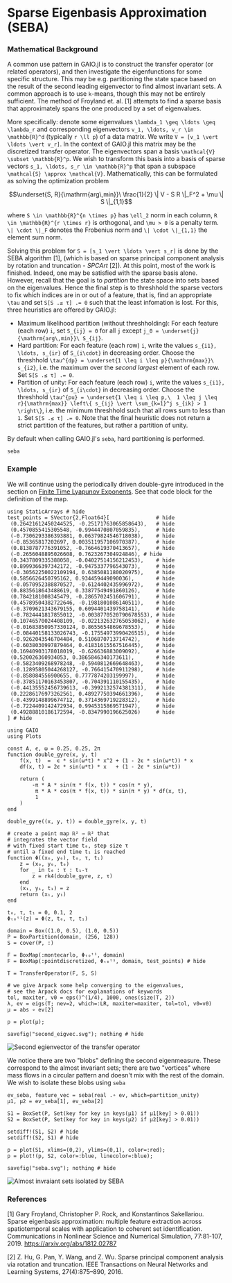 # Sparse Eigenbasis Approximation (SEBA)

### Mathematical Background

A common use pattern in GAIO.jl is to construct the transfer operator (or related operators), and then investigate the eigenfunctions for some specific structure. This may be e.g. partitioning the state space based on the result of the second leading eigenvector to find almost invariant sets. A common approach is to use ``k``-means, though this may not be entirely sufficient. The method of Froyland et. al. [1] attempts to find a sparse basis that approximately spans the one produced by a set of eigenvalues. 

More specifically: denote some eigenvalues ``\lambda_1 \geq \ldots \geq \lambda_r`` and corresponding eigenvectors ``v_1, \ldots, v_r \in \mathbb{R}^d`` (typically ``r \ll p``) of a data matrix. We write ``V = [v_1 \vert \ldots \vert v_r]``. In the context of GAIO.jl this matrix may be the discretized transfer operator. The eigenvectors span a basis ``\mathcal{V} \subset \mathbb{R}^p``. We wish to transform this basis into a basis of sparse vectors ``s_1, \ldots, s_r \in \mathbb{R}^p`` that span a subspace ``\mathcal{S} \approx \mathcal{V}``. Mathematically, this can be formulated as solving the optimization problem
```math
\underset{S, R}{\mathrm{arg\,min}}\ \frac{1}{2} \| V - S R \|_F^2 + \mu \| S \|_{1,1}
```
where ``S \in \mathbb{R}^{n \times p}`` has ``\ell_2`` norm in each column, ``R \in \mathbb{R}^{r \times r}`` is orthogonal, and ``\mu > 0`` is a penalty term. ``\| \cdot \|_F`` denotes the Frobenius norm and ``\| \cdot \|_{1,1}`` the element sum norm. 

Solving this problem for ``S = [s_1 \vert \ldots \vert s_r]`` is done by the SEBA algorithm [1], (which is based on sparse principal component analysis by rotation and truncation - _SPCArt_ [2]). At this point, most of the work is finished. Indeed, one may be satisfied with the sparse basis alone. However, recall that the goal is to _partition_ the state space into sets based on the eigenvalues. Hence the final step is to threshhold the sparse vectors to fix which indices are in or out of a feature, that is, find an appropriate ``\tau`` and set `S[S .≤ τ] .= 0` such that the least infomation is lost. For this, three heuristics are offered by GAIO.jl:
* Maximum likelihood partition (without threshholding): For each feature (each row) ``i``, set ``S_{ij} = 0`` for all ``j`` except ``j_0 = \underset{j}{\mathrm{arg\,min}}\ S_{ij}``. 
* Hard partition: For each feature (each row) ``i``, write the values ``s_{i1}, \ldots, s_{ir}`` of ``S_{i\cdot}`` in decreasing order. Choose the threshhold ``\tau^{dp} = \underset{1 \leq i \leq p}{\mathrm{max}}\ s_{i2}``, i.e. the maximum over the _second largest_ element of each row. Set `S[S .≤ τ] .= 0`. 
* Partition of unity: For each feature (each row) ``i``, write the values ``s_{i1}, \ldots, s_{ir}`` of ``S_{i\cdot}`` in decreasing order. Choose the threshhold ``\tau^{pu} = \underset{1 \leq i \leq p,\  1 \leq j \leq r}{\mathrm{max}} \left\{ s_{ij} \vert \sum_{k=1}^j s_{ik} > 1 \right\}``, i.e. the minimum threshhold such that all rows sum to less than ``1``. Set `S[S .≤ τ] .= 0`. 
Note that the final heuristic does not return a strict partition of the features, but rather a partition of unity. 

By default when calling GAIO.jl's `seba`, hard partitioning is performed. 

```@docs
seba
```

### Example

We will continue using the periodically driven double-gyre introduced in the section on [Finite Time Lyapunov Exponents](https://gaioguys.github.io/GAIO.jl/ftle/). See that code block for the definition of the map. 

```@setup 1
using StaticArrays # hide
test_points = SVector{2,Float64}[               # hide
 (0.26421612450244525, -0.25171763065858643),   # hide
 (0.4570855415305548, -0.9944470807059835),     # hide
 (-0.7306293386393881, 0.06379824546718038),    # hide
 (-0.85365817202697, 0.003511957106970387),     # hide
 (0.8138787776391052, -0.7664619370413657),     # hide
 (-0.2656048895026608, 0.7623267304924846), # hide 
 (0.3437809335388058, -0.04027514156212453),    # hide
 (0.8999366397342172, -0.9475337796543073),     # hide
 (-0.30562250022109194, 0.6385081180020975),    # hide
 (0.5856626450795162, 0.934459449090036),       # hide
 (-0.0570952388870527, -0.6124402435996972),    # hide
 (0.8835618643488619, 0.33877549491860126),     # hide
 (0.7842181008345479, -0.2865702451606791),     # hide
 (0.45789504382722646, -0.1981801086140511),    # hide
 (-0.3709621343679155, 0.6094401439758141),     # hide
 (-0.7824441817855012, -0.0038770520790678553), # hide
 (0.10746570024408109, -0.022132632765053062),  # hide
 (-0.01683850957330124, 0.8655654869678553),    # hide
 (-0.08440158133026743, -0.17554973990426515),  # hide
 (-0.9262043546704484, 0.5106870713714742),     # hide
 (-0.6038030997879464, 0.41831615567516445),    # hide
 (0.16940903178018019, -0.626636883009092),     # hide
 (0.520026360934053, 0.3865846340173611),       # hide
 (-0.5823409268978248, -0.5940812669648463),    # hide
 (-0.12895805044268127, -0.766415470911298),    # hide
 (-0.858084556900655, 0.7777874203199997),      # hide
 (-0.37851170163453807, -0.704391110155435),    # hide
 (-0.44135552456739613, -0.3992132574381311),   # hide
 (0.22286176973262561, 0.48927750394661396),    # hide
 (-0.4399148899674712, 0.3714369719228312),     # hide
 (-0.7224409142472934, 0.9945315869571947),     # hide
 (0.49288810186172594, -0.8347990196625026)     # hide
] # hide

using GAIO
using Plots

const A, ϵ, ω = 0.25, 0.25, 2π
function double_gyre(x, y, t)
    f(x, t)  =  ϵ * sin(ω*t) * x^2 + (1 - 2ϵ * sin(ω*t)) * x
    df(x, t) = 2ϵ * sin(ω*t) * x   + (1 - 2ϵ * sin(ω*t))

    return (
        -π * A * sin(π * f(x, t)) * cos(π * y),
         π * A * cos(π * f(x, t)) * sin(π * y) * df(x, t),
         1
    )
end

double_gyre((x, y, t)) = double_gyre(x, y, t)

# create a point map ℝ² → ℝ² that 
# integrates the vector field 
# with fixed start time t₀, step size τ 
# until a fixed end time t₁ is reached
function Φ((x₀, y₀), t₀, τ, t₁)
    z = (x₀, y₀, t₀)
    for _ in t₀ : τ : t₁-τ
        z = rk4(double_gyre, z, τ)
    end
    (x₁, y₁, t₁) = z
    return (x₁, y₁)
end
```

```@example 1
t₀, τ, t₁ = 0, 0.1, 2
Φₜ₀ᵗ¹(z) = Φ(z, t₀, τ, t₁)

domain = Box((1.0, 0.5), (1.0, 0.5))
P = BoxPartition(domain, (256, 128))
S = cover(P, :)

F = BoxMap(:montecarlo, Φₜ₀ᵗ¹, domain)
F = BoxMap(:pointdiscretized, Φₜ₀ᵗ¹, domain, test_points) # hide

T = TransferOperator(F, S, S)

# we give Arpack some help converging to the eigenvalues,
# see the Arpack docs for explanations of keywords
tol, maxiter, v0 = eps()^(1/4), 1000, ones(size(T, 2))
λ, ev = eigs(T; nev=2, which=:LR, maxiter=maxiter, tol=tol, v0=v0)
μ = abs ∘ ev[2]

p = plot(μ);

savefig("second_eigvec.svg"); nothing # hide
```

![Second egienvector of the transfer operator](second_eigvec.svg)

We notice there are two "blobs" defining the second eigenmeasure. These correspond to the almost invariant sets; there are two "vortices" where mass flows in a circular pattern and doesn't mix with the rest of the domain. We wish to isolate these blobs using `seba`

```@example 1
ev_seba, feature_vec = seba(real .∘ ev, which=partition_unity)
μ1, μ2 = ev_seba[1], ev_seba[2]

S1 = BoxSet(P, Set(key for key in keys(μ1) if μ1[key] > 0.01))
S2 = BoxSet(P, Set(key for key in keys(μ2) if μ2[key] > 0.01))

setdiff!(S1, S2) # hide
setdiff!(S2, S1) # hide

p = plot(S1, xlims=(0,2), ylims=(0,1), color=:red);
p = plot!(p, S2, color=:blue, linecolor=:blue);

savefig("seba.svg"); nothing # hide
```

![Almost invraiant sets isolated by SEBA](seba.svg)

### References

[1] Gary Froyland, Christopher P. Rock, and Konstantinos Sakellariou. Sparse eigenbasis approximation: multiple feature extraction across spatiotemporal scales with application to coherent set identification. Communications in Nonlinear Science and Numerical Simulation, 77:81-107, 2019. https://arxiv.org/abs/1812.02787

[2] Z. Hu, G. Pan, Y. Wang, and Z. Wu. Sparse principal component analysis via rotation and truncation. IEEE Transactions on Neural Networks and Learning Systems, 27(4):875–890, 2016.
